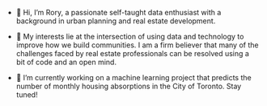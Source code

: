 - 👋 Hi, I’m Rory, a passionate self-taught data enthusiast with a background in urban planning and real estate development.

- 👀 My interests lie at the intersection of using data and technology to improve how we build communities. I am a firm believer that many of the challenges faced by real estate professionals can be resolved using a bit of code and an open mind.

- 🌱 I’m currently working on a machine learning project that predicts the number of monthly housing absorptions in the City of Toronto. Stay tuned!
